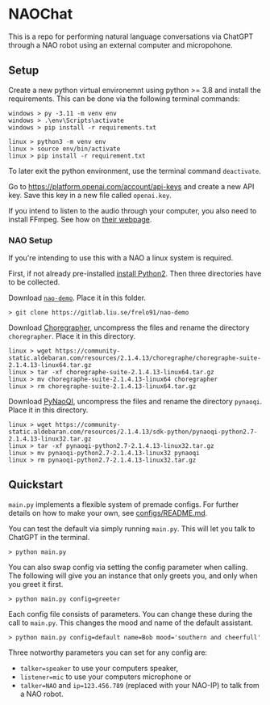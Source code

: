 # NAOChat

This is a repo for performing natural language conversations via ChatGPT through a NAO robot using an external computer and micropohone.

## Setup

Create a new python virtual environemnt using python >= 3.8 and install the requirements. This can be done via the following terminal commands:
```
windows > py -3.11 -m venv env
windows > .\env\Scripts\activate
windows > pip install -r requirements.txt

linux > python3 -m venv env
linux > source env/bin/activate
linux > pip install -r requirement.txt
```

To later exit the python environment, use the terminal command `deactivate`. 

Go to https://platform.openai.com/account/api-keys and create a new API key. Save this key in a new file called `openai.key`.

If you intend to listen to the audio through your computer, you also need to install FFmpeg. See how on [their webpage](https://ffmpeg.org).

### NAO Setup

If you're intending to use this with a NAO a linux system is required. 

First, if not already pre-installed [install Python2](https://docs.python-guide.org/starting/install/linux/). Then three directories have to be collected.

Download [`nao-demo`](https://gitlab.liu.se/frelo91/nao-demo). Place it in this folder.
```
> git clone https://gitlab.liu.se/frelo91/nao-demo
```

Download [Choregrapher](https://community-static.aldebaran.com/resources/2.1.4.13/choregraphe/choregraphe-suite-2.1.4.13-linux64.tar.gz), uncompress the files and rename the directory `choregrapher`. Place it in this directory.
```
linux > wget https://community-static.aldebaran.com/resources/2.1.4.13/choregraphe/choregraphe-suite-2.1.4.13-linux64.tar.gz
linux > tar -xf choregraphe-suite-2.1.4.13-linux64.tar.gz
linux > mv choregraphe-suite-2.1.4.13-linux64 choregrapher
linux > rm choregraphe-suite-2.1.4.13-linux64.tar.gz
```
Download [PyNaoQI](https://community-static.aldebaran.com/resources/2.1.4.13/sdk-python/pynaoqi-python2.7-2.1.4.13-linux32.tar.gz), uncompress the files and rename the directory `pynaoqi`. Place it in this directory.
```
linux > wget https://community-static.aldebaran.com/resources/2.1.4.13/sdk-python/pynaoqi-python2.7-2.1.4.13-linux32.tar.gz
linux > tar -xf pynaoqi-python2.7-2.1.4.13-linux32.tar.gz
linux > mv pynaoqi-python2.7-2.1.4.13-linux32 pynaoqi
linux > rm pynaoqi-python2.7-2.1.4.13-linux32.tar.gz
```
## Quickstart

`main.py` implements a flexible system of premade configs. For further details on how to make your own, see [configs/README.md](./configs/README.md).

You can test the default via simply running `main.py`. This will let you talk to ChatGPT in the terminal.

```
> python main.py
```

You can also swap config via setting the config parameter when calling. The following will give you an instance that only greets you, and only when you greet it first.
```
> python main.py config=greeter
```

Each config file consists of parameters. You can change these during the call to `main.py`. This changes the mood and name of the default assistant.
```
> python main.py config=default name=Bob mood='southern and cheerfull'
``` 

Three notworthy parameters you can set for any config are: 
- `talker=speaker` to use your computers speaker, 
- `listener=mic` to use your computers microphone or 
- `talker=NAO` and `ip=123.456.789` (replaced with your NAO-IP) to talk from a NAO robot.
